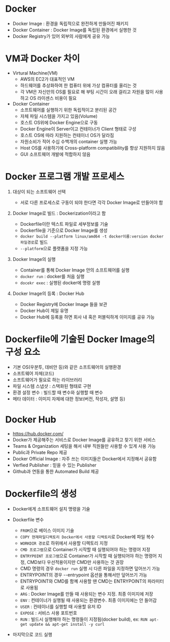 # Docker
- Docker Image : 환경을 독립적으로 완전하게 만들어진 패키지
- Docker Container : Docker Image를 독립된 환경에서 실행한 것
- Docker Registry가 있어 외부의 사람에게 공유 가능

# VM과 Docker 차이
- Virtural Machine(VM)
    - AWS의 EC2가 대표적인 VM
    - 하드웨어를 추상화하여 한 컴퓨터 위에 가상 컴퓨터를 올리는 것
    - 각 VM은 자신만의 OS를 필요로 해 부팅 시간이 오래 걸리고 자원을 많이 사용하고 OS 라이센스 비용이 필요
- Docker Container
    - 소프트웨어를 실행하기 위한 독립적이고 분리된 공간
    - 자체 파일 시스템을 가지고 있음(Volume)
    - 호스트 OS위에 Docker Engine으로 구동
    - Docker Engine이 Server이고 컨테이너가 Client 형태로 구성
    - 호스트 OS에 따라 지원하는 컨테이너 OS가 달라짐
    - 자원소비가 적어 수십 수백개의 container 실행 가능
    - Host OS를 사용하기에 Cross-platform compatibility를 항상 지원하지 않음
    - GUI 소프트웨어 개발에 적합하지 않음

# Docker 프로그램 개발 프로세스
1. 대상이 되는 소프트웨어 선택
    - 서로 다른 프로세스로 구동이 되야 한다면 각각 Docker Image로 만들어야 함
2. Docker Image로 빌드 : Dockerization이라고 함
    - Dockerfile이란 텍스트 파일로 세부정보를 기술
    - Dockerfile을 기준으로 Docker Image를 생성
    - `docker build --platform linux/amd64 -t docker이름:version docker파일경로`로 빌드
    - `--platform`으로 플랫폼을 지정 가능

3. Docker Image의 실행
    - Container를 통해 Docker Image 안의 소프트웨어를 실행
    - `docker run` : docker를 처음 실행
    - `docekr exec` : 실행된 docker에 명령 실행
4. Docker Image의 등록 : Docker Hub
    - Docker Registry에 Docker Image 들을 보관
    - Docker Hub이 제일 유명
    - Docker Hub에 등록을 하면 회사 내 혹은 퍼블릭하게 이미지를 공유 가능

# Dockerfile에 기술된 Docker Image의 구성 요소
- 기본 OS(우분투, 데비안 등)와 같은 소프트웨어의 실행환경
- 소프트웨어 자체(코드)
- 소프트웨어가 필요로 하는 라이브러리
- 파일 시스템 스냅샷 : 스택화된 형태로 구현
- 환경 설정 변수 : 빌드할 때 변수와 실행할 때 변수
- 메타 데이터 : 이미지 자체에 대한 정보(버전, 작성자, 설명 등)

# Docker Hub
- https://hub.docker.com/
- Docker가 제공해주는 서비스로 Docker Image를 공유하고 찾기 위한 서비스
- Teams & Organization 세팅을 해서 내부 직원들만 사용할 수 있게 사용 가능
- Public과 Private Repo 제공
- Docker Official Image : 자주 쓰는 이미지들은 Docker에서 지정해서 공유함
- Verfied Publisher : 믿을 수 있는 Publisher
- Github과 연동을 통한 Automated Build 제공

# Dockerfile의 생성
- Docker에게 소프트웨어 설치 명령을 기술
- Dockerfile 변수
    - `FROM`으로 베이스 이미지 기술
    - `COPY 현재파일디렉토리 Docker에서 사용할 디렉토리`로 Docker에 파일 복수
    - `WORKDIR 경로`로 하위에서 사용할 디렉토리 지정
    - `CMD 프로그램`으로 Container가 시작할 때 실행되어야 하는 명령어 지정
    - `ENTRYPOINT 프로그램`으로 Container가 시작할 때 실행되어야 하는 명령어 지정, CMD보다 우선적용이지만 CMD만 사용하는 것 권장
    - CMD 명령의 경우 `docker run` 실행 시 다른 파일을 지정하면 덮어쓰기 가능
    - ENTRYPOINT의 경우 --entrypoint 옵션을 통해서만 덮어쓰기 가능
    - ENTRYPOINT와 CMD를 함꼐 사용할 땐 CMD는 ENTRYPOINT의 파라미터로 사용됨
    - `ARG` : Docker Image를 만들 때 사용되는 변수 지정. 최종 이미지에 저장
    - `ENV` : 컨테이너가 실행될 때 사용되는 환경변수. 최종 이미지에는 안 들어감
    - `USER` : 컨테이너를 실행할 때 사용할 유저 ID
    - `EXPOSE` : 서비스 사용 포트번호
    - `RUN` : 빌드시 실행해야 하는 명령들이 지정됨(docker build), ex: `RUN apt-get update && apt-get install -y curl`

- 마지막으로 코드 실행